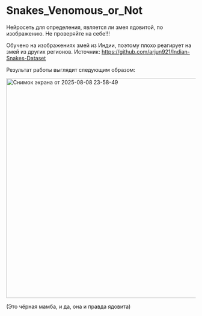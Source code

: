 # Snakes_Venomous_or_Not
Нейросеть для определения, является ли змея ядовитой, по изображению. Не проверяйте на себе!!!

Обучено на изображениях змей из Индии, поэтому плохо реагирует на змей из других регионов. Источник: https://github.com/arjun921/Indian-Snakes-Dataset

Результат работы выглядит следующим образом:

<img width="672" height="583" alt="Снимок экрана от 2025-08-08 23-58-49" src="https://github.com/user-attachments/assets/5fce0400-2603-4548-bcea-031dca787751" />

(Это чёрная мамба, и да, она и правда ядовита)
